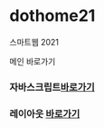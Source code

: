 # dothome21
스마트웹 2021

메인 <a hrea="https://miyou22.github.io/dothome21/">바로가기</a>

### 자바스크립트<a href="https://miyou22.github.io/dothome21/javascript/javascript100.html">바로가기</a>
### 레이아웃 <a href="https://miyou22.github.io/dothome21/layout/index.html">바로가기</a>
